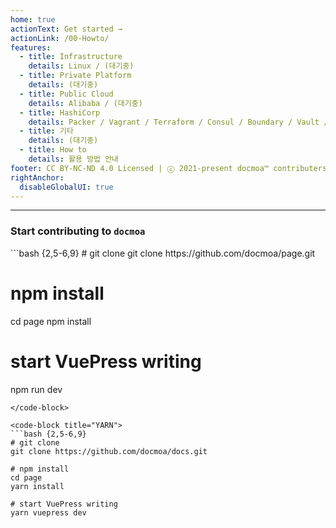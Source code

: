 ```yaml
---
home: true
actionText: Get started →
actionLink: /00-Howto/
features:
  - title: Infrastructure
    details: Linux / (대기중)
  - title: Private Platform
    details: (대기중)
  - title: Public Cloud
    details: Alibaba / (대기중)
  - title: HashiCorp
    details: Packer / Vagrant / Terraform / Consul / Boundary / Vault / Nomad / Waypoint
  - title: 기타
    details: (대기중)
  - title: How to
    details: 활용 방법 안내
footer: CC BY-NC-ND 4.0 Licensed | ⓒ 2021-present docmoa™ contributers all rights reserved.
rightAnchor:
  disableGlobalUI: true
---
```

---
### Start contributing to `docmoa`

<code-group>
<code-block title="NPM">
```bash {2,5-6,9}
# git clone
git clone https://github.com/docmoa/page.git

# npm install
cd page
npm install

# start VuePress writing
npm run dev
```
</code-block>

<code-block title="YARN">
```bash {2,5-6,9}
# git clone
git clone https://github.com/docmoa/docs.git

# npm install
cd page
yarn install

# start VuePress writing
yarn vuepress dev
```
</code-block>
</code-group>
